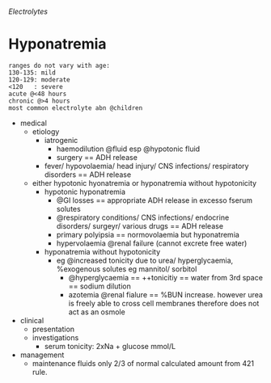 ###### Electrolytes

# Hyponatremia
    ranges do not vary with age: 
    130-135: mild
    120-129: moderate
    <120   : severe
    acute @<48 hours
    chronic @>4 hours
    most common electrolyte abn @children

- medical
    + etiology
        * iatrogenic
            - haemodilution @fluid esp @hypotonic fluid
            - surgery == ADH release
        * fever/ hypovolaemia/ head injury/ CNS infections/ respiratory disorders == ADH release
    + either hypotonic hyonatremia or hyponatremia without hypotonicity
        * hypotonic hyponatremia 
            - @GI losses == appropriate ADH release in excesso fserum solutes 
            - @respiratory conditions/ CNS infections/ endocrine disorders/ surgeyr/ various drugs == ADH release
            - primary polyipsia == normovolaemia but hyponatremia
            - hypervolaemia @renal failure (cannot excrete free water)
        * hyponatremia without hypotonicity
            - eg @increased tonicity due to urea/ hyperglycaemia, %exogenous solutes eg mannitol/ sorbitol
                + @hyperglycaemia == ++tonicitiy == water from 3rd space == sodium dilution
                + azotemia @renal fialure == %BUN increase. however urea is freely able to cross cell membranes therefore does not act as an osmole
- clinical
    + presentation
    + investigations
        * serum tonicity: 2xNa + glucose mmol/L
- management
    + maintenance fluids only 2/3 of normal calculated amount from 421 rule.